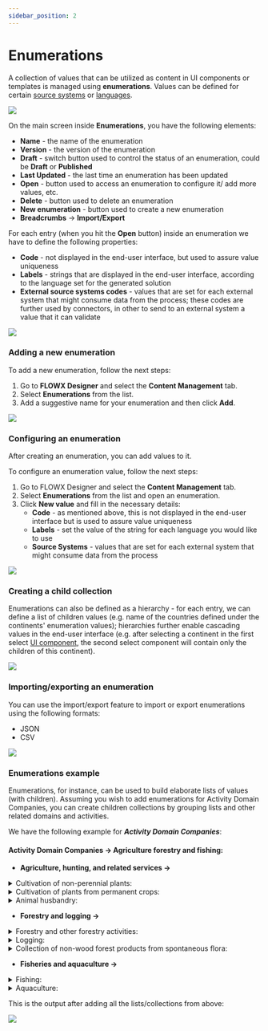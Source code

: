 ```yaml
---
sidebar_position: 2
---
```


# Enumerations

A collection of values that can be utilized as content in UI components or templates is managed using **enumerations**. Values can be defined for certain [source systems](source-systems) or [languages](languages).

![](https://s3.eu-west-1.amazonaws.com/docx.flowx.ai/2.13/enumerations.png)

On the main screen inside **Enumerations**, you have the following elements:

* **Name** - the name of the enumeration
* **Version** - the version of the enumeration
* **Draft** - switch button used to control the status of an enumeration, could be **Draft** or **Published**
* **Last Updated** - the last time an enumeration has been updated
* **Open** - button used to access an enumeration to configure it/ add more values, etc.
* **Delete** - button used to delete an enumeration
* **New enumeration** - button used to create a new enumeration
* **Breadcrumbs** → **Import/Export**

For each entry (when you hit the **Open** button) inside an enumeration we have to define the following properties:

* **Code** - not displayed in the end-user interface, but used to assure value uniqueness
* **Labels** - strings that are displayed in the end-user interface, according to the language set for the generated solution
* **External source systems codes** - values that are set for each external system that might consume data from the process; these codes are further used by connectors, in other to send to an external system a value that it can validate

![](https://s3.eu-west-1.amazonaws.com/docx.flowx.ai/2.13/enumerations1.png)

### Adding a new enumeration

To add a new enumeration, follow the next steps:

1. Go to **FLOWX Designer** and select the **Content Management** tab.
2. Select **Enumerations** from the list.
3. Add a suggestive name for your enumeration and then click **Add**.

![](https://s3.eu-west-1.amazonaws.com/docx.flowx.ai/2.13/adding_new_enum.png)

### Configuring an enumeration

After creating an enumeration, you can add values to it.

To configure an enumeration value, follow the next steps:

1. Go to FLOWX Designer and select the **Content Management** tab.
2. Select **Enumerations** from the list and open an enumeration.
3. Click **New value** and fill in the necessary details:
   * **Code** - as mentioned above, this is not displayed in the end-user interface but is used to assure value uniqueness
   * **Labels** - set the value of the string for each language you would like to use
   * **Source Systems** - values that are set for each external system that might consume data from the process

![](https://s3.eu-west-1.amazonaws.com/docx.flowx.ai/2.13/enum_configuration.gif)

### **Creating a child collection**

Enumerations can also be defined as a hierarchy - for each entry, we can define a list of children values (e.g. name of the countries defined under the continents' enumeration values); hierarchies further enable cascading values in the end-user interface (e.g. after selecting a continent in the first select [UI component](../../../../building-blocks/ui-designer/ui-component-types), the second select component will contain only the children of this continent).

![](https://s3.eu-west-1.amazonaws.com/docx.flowx.ai/2.13/enum_child_collection.png)

### Importing/exporting an enumeration

You can use the import/export feature to import or export enumerations using the following formats:

* JSON
* CSV

![](https://s3.eu-west-1.amazonaws.com/docx.flowx.ai/2.13/import_export_enum.png)

### Enumerations example

Enumerations, for instance, can be used to build elaborate lists of values (with children). Assuming you wish to add enumerations for Activity Domain Companies, you can create children collections by grouping lists and other related domains and activities.

We have the following example for _**Activity Domain Companies**_:

#### **Activity Domain Companies → Agriculture forestry and fishing:**

* **Agriculture, hunting, and related services →**

<details>

<summary>Cultivation of non-perennial plants:</summary>

* Cultivation of cereals (excluding rice), leguminous plants and oilseeds
* Cultivation of rice
* Growing of vegetables and melons, roots and tubers
* Cultivation of tobacco

</details>

<details>

<summary>Cultivation of plants from permanent crops:</summary>

* Cultivation of grapes
* Cultivation of grapes
* Cultivation of seeds and stone fruits
* Cultivation of oil seeds

</details>

<details>

<summary>Animal husbandry:</summary>

* Raising of dairy cattle
* Raising of other cattle
* Raising horses and other horses

</details>

* **Forestry and logging →**

<details>

<summary>Forestry and other forestry activities:</summary>

* Forestry and other forestry activities

</details>

<details>

<summary>Logging:</summary>

* Logging

</details>

<details>

<summary>Collection of non-wood forest products from spontaneous flora:</summary>

* Collection of non-wood forest products from spontaneous flor

</details>

* **Fisheries and aquaculture →**

<details>

<summary>Fishing:</summary>

* Sea fishing
* Freshwater fishing

</details>

<details>

<summary>Aquaculture:</summary>

* Maritime aquaculture
* Freshwater aquaculture

</details>

This is the output after adding all the lists/collections from above:

![](https://s3.eu-west-1.amazonaws.com/docx.flowx.ai/2.13/enumerations_output.gif)